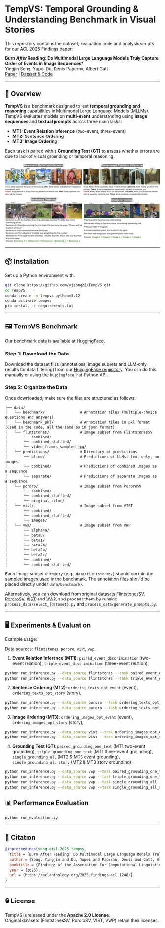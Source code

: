 # TempVS: Temporal Grounding & Understanding Benchmark in Visual Stories

This repository contains the dataset, evaluation code and analysis scripts for our ACL 2025 Findings paper:

**Burn *After* Reading: Do Multimodal Large Language Models Truly Capture Order of Events in Image Sequences?**  
Yingjin Song, Yupei Du, Denis Paperno, Albert Gatt  
[Paper](https://aclanthology.org/2025.findings-acl.1248/) | [Dataset & Code](https://github.com/yjsong22/TempVS)

---

## 📌 Overview

**TempVS** is a benchmark designed to test **temporal grounding and reasoning** capabilities in Multimodal Large Language Models (MLLMs). TempVS evaluates models on **multi-event** understanding using **image sequences** and **textual prompts** across three main tasks:

- **MT1: Event Relation Inference** (two-event, three-event)
- **MT2: Sentence Ordering**  
- **MT3: Image Ordering**  

Each task is paired with a **Grounding Test (GT)** to assess whether errors are due to lack of visual grounding or temporal reasoning.

![TempVS Examples](assets/examples.png)

---

## 📦 Installation

Set up a Python environment with:

```bash
git clone https://github.com/yjsong22/TempVS.git
cd TempVS
conda create -n tempvs python=3.12
conda activate tempvs
pip install -r requirements.txt
```

---

## 🖼️ TempVS Benchmark

Our benchmark data is available at [HuggingFace](https://huggingface.co/datasets/yingjins/TempVS).

### Step 1: Download the Data

Download the dataset files (annotations, image subsets and LLM-only results for data filtering) from our [HuggingFace repository](https://huggingface.co/datasets/yingjins/TempVS). You can do this manually or using the `huggingface_hub` Python API.


### Step 2: Organize the Data

Once downloaded, make sure the files are structured as follows:

```
├── data/
│   └── benchmark/                # Annotation files (multiple-choice questions and answers)
│   └── benchmark_pkl/            # Annotation files in pkl format (used in the code, all the same as in json format)
│   └── flintstones/              # Image subset from FlintstonesSV
│       └── combined/
│       └── combined_shuffled/
│       └── video_frames_sampled_jpg/
│   └── predictions/              # Directory of predictions
│       └── blind/                # Predictions of LLMs: text only, no images
│       └── combined/             # Predictions of combined images as a sequence
│       └── separate/             # Predictions of separate images as a sequence
│   └── pororo/                   # Image subset from PororoSV
│       └── combined/
│       └── combined_shuffled/
│       └── original_color/
│   └── vist/                     # Image subset from VIST
│       └── combined/
│       └── combined_shuffled/
│       └── images/
│   └── vwp/                      # Image subset from VWP
│       └── alpha4a/
│       └── beta0/
│       └── beta1/
│       └── beta2a/
│       └── beta2b/
│       └── beta2c/
│       └── combined/
│       └── combined_shuffled/
```

Each image subset directory (e.g., `data/flintstones/`) should contain the sampled images used in the benchmark. The annotation files should be placed directly under `data/benchmark/`.


Alternatively, you can download from original datasets [FlintstonesSV](https://aclanthology.org/2021.emnlp-main.543/), [PororoSV](https://openaccess.thecvf.com/content_CVPR_2019/papers/Li_StoryGAN_A_Sequential_Conditional_GAN_for_Story_Visualization_CVPR_2019_paper.pdf), [VIST](https://visionandlanguage.net/VIST/dataset.html) and [VWP](https://huggingface.co/datasets/tonyhong/vwp), and process them by running `process_data/select_{dataset}.py` and `process_data/generate_prompts.py`.

---

## 🖥️ Experiments & Evaluation

Example usage:

Data sources: `flintstones`, `pororo`, `vist`,  `vwp`,

1. **Event Relation Inference (MT1)**: `paired_event_discrimination` (two-event relation), `triple_event_discrimination` (three-event relation), 
```bash
python run_inference.py --data_source flintstones --task paired_event_discrimination --model_id OpenGVLab/InternVL2_5-78B-MPO
python run_inference.py --data_source flintstones --task triple_event_discrimination --model_id OpenGVLab/InternVL2_5-78B-MPO
```

2. **Sentence Ordering (MT2)**: `ordering_texts_opt_event` (event),  `ordering_texts_opt_story` (story), 
```bash
python run_inference.py --data_source pororo --task ordering_texts_opt_event --model_id microsoft/Phi-3.5-vision-instruct
python run_inference.py --data_source pororo --task ordering_texts_opt_story --model_id microsoft/Phi-3.5-vision-instruct
```

3. **Image Ordering (MT3)**: `ordering_images_opt_event` (event),  `ordering_images_opt_story` (story), 
```bash
python run_inference.py --data_source vist --task ordering_images_opt_event --model_id llava-hf/llava-interleave-qwen-7b-hf
python run_inference.py --data_source vist --task ordering_images_opt_story --model_id llava-hf/llava-interleave-qwen-7b-hf
```

4. **Grounding Test (GT)**: `paired_grounding_one_text` (MT1 two-event grounding), `triple_grounding_one_text` (MT1 three-event grounding), `single_grounding_all` (MT2 & MT3 event grounding), `single_grounding_all_story` (MT2 & MT3 story grounding)

```bash
python run_inference.py --data_source vwp --task paired_grounding_one_text --model_id TIGER-Lab/Mantis-8B-Idefics2
python run_inference.py --data_source vwp --task triple_grounding_one_text --model_id TIGER-Lab/Mantis-8B-Idefics2
python run_inference.py --data_source vwp --task single_grounding_all --model_id TIGER-Lab/Mantis-8B-Idefics2
python run_inference.py --data_source vwp --task single_grounding_all_story --model_id TIGER-Lab/Mantis-8B-Idefics2
```


## 📊 Performance Evaluation

```bash
python run_evaluation.py
```

---

## 📜 Citation

```bibtex
@inproceedings{song-etal-2025-tempvs,
  title = {Burn After Reading: Do Multimodal Large Language Models Truly Capture Order of Events in Image Sequences?},
  author = {Song, Yingjin and Du, Yupei and Paperno, Denis and Gatt, Albert},
  booktitle = {Findings of the Association for Computational Linguistics: ACL 2025},
  year = {2025},
  url = {https://aclanthology.org/2025.findings-acl.1248/}
}
```

---

## 🔒 License

TempVS is released under the **Apache 2.0 License**.  
Original datasets (FlintstonesSV, PororoSV, VIST, VWP) retain their licenses.

